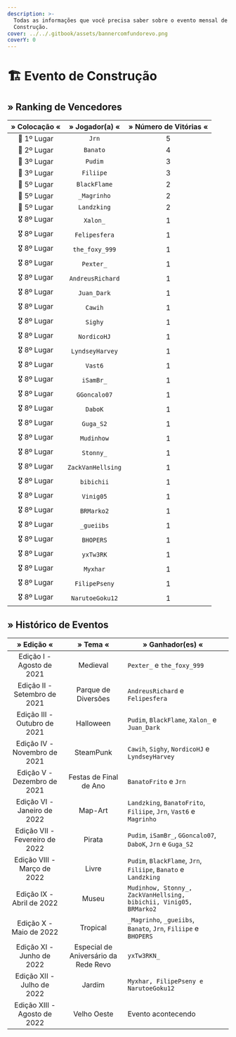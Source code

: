 ```yaml
---
description: >-
  Todas as informações que você precisa saber sobre o evento mensal de
  Construção.
cover: ../../.gitbook/assets/bannercomfundorevo.png
coverY: 0
---
```


# 🏗 Evento de Construção

## » Ranking de Vencedores

| » Colocação « |   » Jogador(a) «  | » Número de Vitórias « |
| :-----------: | :---------------: | :--------------------: |
|  🥇 1º Lugar  |       `Jrn`       |            5           |
|  🥈 2º Lugar  |      `Banato`     |            4           |
|  🥉 3º Lugar  |      `Pudim`      |            3           |
|  🥉 3º Lugar  |     `Filiipe`     |            3           |
|  🏅 5º Lugar  |    `BlackFlame`   |            2           |
|  🏅 5º Lugar  |    `_Magrinho`    |            2           |
|  🏅 5º Lugar  |    `Landzking`    |            2           |
|  🎖️ 8º Lugar |      `Xalon_`     |            1           |
|  🎖️ 8º Lugar |   `Felipesfera`   |            1           |
|  🎖️ 8º Lugar |   `the_foxy_999`  |            1           |
|  🎖️ 8º Lugar |     `Pexter_`     |            1           |
|  🎖️ 8º Lugar |  `AndreusRichard` |            1           |
|  🎖️ 8º Lugar |    `Juan_Dark`    |            1           |
|  🎖️ 8º Lugar |      `Cawih`      |            1           |
|  🎖️ 8º Lugar |      `Sighy`      |            1           |
|  🎖️ 8º Lugar |    `NordicoHJ`    |            1           |
|  🎖️ 8º Lugar |  `LyndseyHarvey`  |            1           |
|  🎖️ 8º Lugar |      `Vast6`      |            1           |
|  🎖️ 8º Lugar |     `iSamBr_`     |            1           |
|  🎖️ 8º Lugar |    `GGoncalo07`   |            1           |
|  🎖️ 8º Lugar |      `DaboK`      |            1           |
|  🎖️ 8º Lugar |     `Guga_S2`     |            1           |
|  🎖️ 8º Lugar |     `Mudinhow`    |            1           |
|  🎖️ 8º Lugar |     `Stonny_`     |            1           |
|  🎖️ 8º Lugar | `ZackVanHellsing` |            1           |
|  🎖️ 8º Lugar |     `bibichii`    |            1           |
|  🎖️ 8º Lugar |     `Vinig05`     |            1           |
|  🎖️ 8º Lugar |     `BRMarko2`    |            1           |
|  🎖️ 8º Lugar |     `_gueiibs`    |            1           |
|  🎖️ 8º Lugar |     `BHOPERS`     |            1           |
|  🎖️ 8º Lugar |     `yxTw3RK`     |            1           |
|  🎖️ 8º Lugar |      `Myxhar`     |            1           |
|  🎖️ 8º Lugar |   `FilipePseny`   |            1           |
|  🎖️ 8º Lugar |  `NarutoeGoku12`  |            1           |

## » Histórico de Eventos

|           » Edição «           |               » Tema «               | » Ganhador(es) «                                                   |     |
| :----------------------------: | :----------------------------------: | ------------------------------------------------------------------ | :-: |
|    Edição I - Agosto de 2021   |               Medieval               | `Pexter_` e `the_foxy_999`                                         |     |
|  Edição II - Setembro de 2021  |          Parque de Diversões         | `AndreusRichard` e `Felipesfera`                                   |     |
|  Edição III - Outubro de 2021  |               Halloween              | `Pudim`, `BlackFlame`, `Xalon_` e `Juan_Dark`                      |     |
|  Edição IV - Novembro de 2021  |               SteamPunk              | `Cawih`, `Sighy`, `NordicoHJ` e `LyndseyHarvey`                    |     |
|   Edição V - Dezembro de 2021  |        Festas de Final de Ano        | `BanatoFrito` e `Jrn`                                              |     |
|   Edição VI - Janeiro de 2022  |                Map-Art               | `Landzking`, `BanatoFrito`, `Filiipe`, `Jrn`, `Vast6` e `Magrinho` |     |
| Edição VII - Fevereiro de 2022 |                Pirata                | `Pudim`, `iSamBr_`, `GGoncalo07`, `DaboK`, `Jrn` e `Guga_S2`       |     |
|   Edição VIII - Março de 2022  |                 Livre                | `Pudim`, `BlackFlame`, `Jrn`, `Filiipe`, `Banato` e `Landzking`    |     |
|    Edição IX - Abril de 2022   |                 Museu                | `Mudinhow, Stonny_, ZackVanHellsing, bibichii, Vinig05, BRMarko2`  |     |
|     Edição X - Maio de 2022    |               Tropical               | `_Magrinho`, `_gueiibs`, `Banato`, `Jrn`, `Filiipe` e `BHOPERS`    |     |
|    Edição XI - Junho de 2022   | Especial de Aniversário da Rede Revo | `yxTw3RKN_`                                                        |     |
|   Edição XII - Julho de 2022   |                Jardim                | `Myxhar, FilipePseny e NarutoeGoku12`                              |     |
|  Edição XIII - Agosto de 2022  |              Velho Oeste             | Evento acontecendo                                                 |     |
